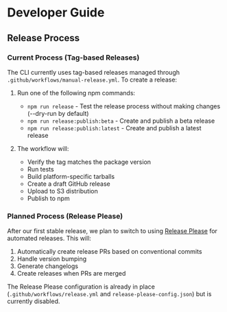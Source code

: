# Developer Guide

## Release Process

### Current Process (Tag-based Releases)

The CLI currently uses tag-based releases managed through `.github/workflows/manual-release.yml`. To create a release:

1. Run one of the following npm commands:
   - `npm run release` - Test the release process without making changes (--dry-run by default)
   - `npm run release:publish:beta` - Create and publish a beta release
   - `npm run release:publish:latest` - Create and publish a latest release

2. The workflow will:
   - Verify the tag matches the package version
   - Run tests
   - Build platform-specific tarballs
   - Create a draft GitHub release
   - Upload to S3 distribution
   - Publish to npm

### Planned Process (Release Please)

After our first stable release, we plan to switch to using [Release Please](https://github.com/google-github-actions/release-please-action) for automated releases. This will:

1. Automatically create release PRs based on conventional commits
2. Handle version bumping
3. Generate changelogs
4. Create releases when PRs are merged

The Release Please configuration is already in place (`.github/workflows/release.yml` and `release-please-config.json`) but is currently disabled.
